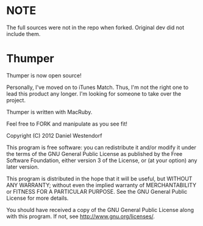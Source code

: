 
NOTE
====

The full sources were not in the repo when forked. Original dev did not include them. 


Thumper
=======

Thumper is now open source! 

Personally, I've moved on to iTunes Match. Thus, I'm not the right one to lead this product any longer. I'm looking for someone
to take over the project.

Thumper is written with MacRuby.

Feel free to FORK and manipulate as you see fit!

Copyright (C) 2012  Daniel Westendorf

This program is free software: you can redistribute it and/or modify
it under the terms of the GNU General Public License as published by
the Free Software Foundation, either version 3 of the License, or
(at your option) any later version.

This program is distributed in the hope that it will be useful,
but WITHOUT ANY WARRANTY; without even the implied warranty of
MERCHANTABILITY or FITNESS FOR A PARTICULAR PURPOSE.  See the
GNU General Public License for more details.

You should have received a copy of the GNU General Public License
along with this program.  If not, see <http://www.gnu.org/licenses/>.
